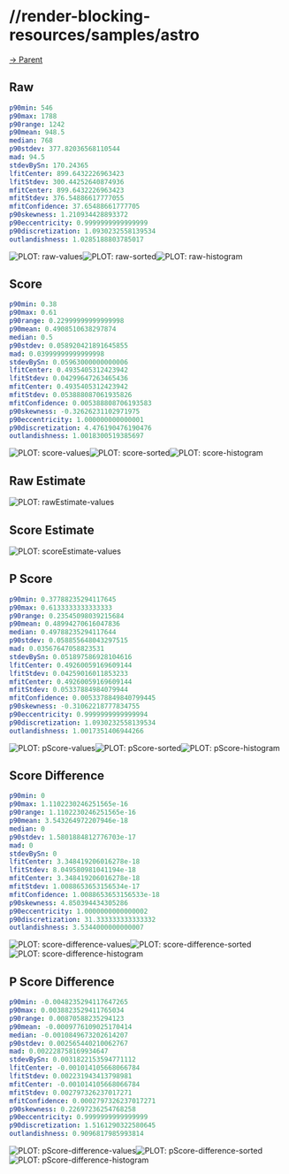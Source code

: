 
# //render-blocking-resources/samples/astro

[→ Parent](../..)


## Raw


```yaml
p90min: 546
p90max: 1788
p90range: 1242
p90mean: 948.5
median: 768
p90stdev: 377.82036568110544
mad: 94.5
stdevBySn: 170.24365
lfitCenter: 899.6432226963423
lfitStdev: 300.44252640874936
mfitCenter: 899.6432226963423
mfitStdev: 376.54886617777055
mfitConfidence: 37.65488661777705
p90skewness: 1.210934428893372
p90eccentricity: 0.9999999999999999
p90discretization: 1.0930232558139534
outlandishness: 1.0285188803785017

```

![PLOT: raw-values](./raw/values.svg)![PLOT: raw-sorted](./raw/sorted.svg)![PLOT: raw-histogram](./raw/histogram.svg)
## Score


```yaml
p90min: 0.38
p90max: 0.61
p90range: 0.22999999999999998
p90mean: 0.4908510638297874
median: 0.5
p90stdev: 0.058920421891645855
mad: 0.03999999999999998
stdevBySn: 0.05963000000000006
lfitCenter: 0.4935405312423942
lfitStdev: 0.04299647263465436
mfitCenter: 0.4935405312423942
mfitStdev: 0.053888087061935826
mfitConfidence: 0.005388808706193583
p90skewness: -0.32626231102971975
p90eccentricity: 1.000000000000001
p90discretization: 4.476190476190476
outlandishness: 1.0018300519385697

```

![PLOT: score-values](./score/values.svg)![PLOT: score-sorted](./score/sorted.svg)![PLOT: score-histogram](./score/histogram.svg)
## Raw Estimate

![PLOT: rawEstimate-values](./rawEstimate/values.svg)
## Score Estimate

![PLOT: scoreEstimate-values](./scoreEstimate/values.svg)
## P Score


```yaml
p90min: 0.37788235294117645
p90max: 0.6133333333333333
p90range: 0.23545098039215684
p90mean: 0.48994270616047836
median: 0.49788235294117644
p90stdev: 0.058855648043297515
mad: 0.03567647058823531
stdevBySn: 0.051897586928104616
lfitCenter: 0.49260059169609144
lfitStdev: 0.04259016011853233
mfitCenter: 0.49260059169609144
mfitStdev: 0.05337884984079944
mfitConfidence: 0.0053378849840799445
p90skewness: -0.31062218777834755
p90eccentricity: 0.9999999999999994
p90discretization: 1.0930232558139534
outlandishness: 1.0017351406944266

```

![PLOT: pScore-values](./pScore/values.svg)![PLOT: pScore-sorted](./pScore/sorted.svg)![PLOT: pScore-histogram](./pScore/histogram.svg)
## Score Difference


```yaml
p90min: 0
p90max: 1.1102230246251565e-16
p90range: 1.1102230246251565e-16
p90mean: 3.543264972207946e-18
median: 0
p90stdev: 1.5801884812776703e-17
mad: 0
stdevBySn: 0
lfitCenter: 3.348419206016278e-18
lfitStdev: 8.049580981041194e-18
mfitCenter: 3.348419206016278e-18
mfitStdev: 1.0088653653156534e-17
mfitConfidence: 1.0088653653156533e-18
p90skewness: 4.850394434305286
p90eccentricity: 1.0000000000000002
p90discretization: 31.333333333333332
outlandishness: 3.5344000000000007

```

![PLOT: score-difference-values](./score-difference/values.svg)![PLOT: score-difference-sorted](./score-difference/sorted.svg)![PLOT: score-difference-histogram](./score-difference/histogram.svg)
## P Score Difference


```yaml
p90min: -0.0048235294117647265
p90max: 0.0038823529411765034
p90range: 0.00870588235294123
p90mean: -0.0009776109025170414
median: -0.0010849673202614207
p90stdev: 0.002565440210062767
mad: 0.002228758169934647
stdevBySn: 0.0031822153594771112
lfitCenter: -0.001014105668066784
lfitStdev: 0.002231943413798981
mfitCenter: -0.001014105668066784
mfitStdev: 0.002797326237017271
mfitConfidence: 0.0002797326237017271
p90skewness: 0.22697236254768258
p90eccentricity: 0.9999999999999999
p90discretization: 1.5161290322580645
outlandishness: 0.9096817985993814

```

![PLOT: pScore-difference-values](./pScore-difference/values.svg)![PLOT: pScore-difference-sorted](./pScore-difference/sorted.svg)![PLOT: pScore-difference-histogram](./pScore-difference/histogram.svg)